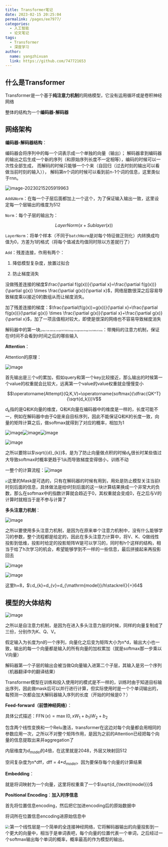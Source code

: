 ```yaml
---
title: Transformer笔记
date: 2023-02-15 20:25:04
permalink: /pages/ee7977/
categories:
  - 人工智能
  - 论文笔记
tags:
  - Transformer
  - 深度学习
author: 
  name: yangzhixuan
  link: https://github.com/747721653
---
```

## 什么是Transformer

Transformer是一个基于**纯注意力机制**的网络模型，它没有运用循环或是卷积神经网络

整体的结构为一个**编码器-解码器**

## 网络架构
**编码器-解码器结构**：

编码器会将序列中的每一个词表示成一个单独的向量（输出）；
解码器拿到编码器的输出之后生成一个新的序列（和原始序列长度不一定相等），编码的时候可以一次性全部生成，
而解码的时候只能够一个个来（自回归（过去时刻的输出可以看做当前时刻的输入）），
解码第n个词的时候可以看到前n-1个词的信息，这里类似于rnn。

![image-20230215205919963](https://cdn.staticaly.com/gh/747721653/image-store@master/image-20230215205919963.2ojlk7kw0wa0.webp)

`Add&Norm`：在每一个子层后面都加上一个这个，为了保证输入输出一致，这里设定每一个层输出的维度为512


`Norm`：每个子层的输出为：


$$LayerNorm(x+Sublayer(x))$$


`LayerNorm`：将单个样本（不同于`batchNorm`是对每个特征做正则化）内转换成均值为0，方差为1的格式（将每个值减去均值同时除以方差就行了）



`Add`：残差连接，作用有两个：



1. 降低模型复杂度，放置过拟合


2. 防止梯度消失



没做残差连接的梯度$\frac{\partial f(g(x))}{\partial x}=\frac{\partial f(g(x))}{\partial g(x)} \times \frac{\partial g(x)}{\partial x}$，网络层数很深之后容易导致梯度乘以接近0的数组从而让梯度消失。



加了残差连接的梯度：$\frac{\partial(f(g(x))+g(x))}{\partial x}=\frac{\partial f(g(x))}{\partial g(x)} \times \frac{\partial g(x)}{\partial x}+\frac{\partial g(x)}{\partial x}$，加了一项且值相对较大，即使是很深的网络也不容易导致梯度消失



解码器中的第一块<img src="https://cdn.staticaly.com/gh/747721653/image-store@master/image.5mis7o8t8oo0.webp" alt="https://cdn.staticaly.com/gh/747721653/image-store@master/image.5mis7o8t8oo0.webp" style="zoom: 33%;" />：带掩码的注意力机制，保证在t时间不会看到t时间之后的哪些输入



**Attention**：



Attention的原理：



![image](https://cdn.staticaly.com/gh/747721653/image-store@master/image.5w9bcygwij80.webp)


首先输出是三个v的累加，假如query和第一个key比较接近，那么输出的时候第一个value的权重就会比较大，远离第一个value的value权重就会慢慢变小


$$\operatorname{Attempt}(Q,K,V)=\operatorname{softmax}(\dfrac{QK^T}{\sqrt{d_k}})V$$


$d_k$指的是Q和K向量的维度，Q和K向量在编码器中的维度是一样的，长度可能不一，例如在解码器中由于Q是来自目标序列，因此不能保证Q和K的长度一致，向量的矩阵计算之后，做softmax就得到了对应的概率，相加为1



![image](https://cdn.staticaly.com/gh/747721653/image-store@master/image.j9p19dwnz9s.webp)![image](https://cdn.staticaly.com/gh/747721653/image-store@master/image.64p6ber6yo80.webp)![image](https://cdn.staticaly.com/gh/747721653/image-store@master/image.1zxtei3umpk0.webp)



![image](https://cdn.staticaly.com/gh/747721653/image-store@master/image.aqonb4ofykc.webp)



之所以要除以$\sqrt{{d}_{k}}$，是为了防止向量做点积的时候$d_k$很长时某些值过大导致softmax时概率更趋于1从而导致梯度变得很小，训练不动



一整个的计算流程：![image](https://cdn.staticaly.com/gh/747721653/image-store@master/image.5ykt9ooth4c0.webp)



<img src="https://cdn.staticaly.com/gh/747721653/image-store@master/image.2ecx2zr8lr6s.webp" style="zoom: 50%;" />这里的Mask是可选的，只有在解码器的时候有用到，用处是防止模型关注当前t时刻后面的信息，具体做法是给t时刻后面的这一块计算结果换成一个非常大的负数，那么在softmax中的指数计算就会趋近于0，其权重就会变成0，在之后与V的计算时就相当于是不参与计算了



**多头注意力机制**：



![image](https://cdn.staticaly.com/gh/747721653/image-store@master/image.st8ia43n0ps.webp)


之所以要使用多头注意力机制，是因为在原来单个注意力机制中，没有什么能够学习的参数，整个流程都是给定的，因此在多头注意力计算中，将V、K、Q做线性投影到低维，投影时给定的投影矩阵W是可以学习的，同时有h个这样的结构，相当于给了h次学习的机会，希望能够学到不一样的一些信息，最后拼接起来再投影回去


![image](https://cdn.staticaly.com/gh/747721653/image-store@master/image.3m7sewtebjc0.webp)

![image](https://cdn.staticaly.com/gh/747721653/image-store@master/image.6oyee92eink0.webp)


这里h=8，$\:d_{k}=d_{v}=d_{\mathrm{model}}/h\stackrel{}{=}64$



## 模型的大体结构



![image](https://cdn.staticaly.com/gh/747721653/image-store@master/image.3qyixiugt3q0.webp)


之所以是自注意力机制，是因为在进入多头注意力层的时候，同样的向量复制成了三份，分别作为K、Q、V。



假定输入为长度为n的一个序列，向量化之后变为矩阵大小为n*d，输出大小也一致，输出的每一个向量都是输入的所有向量的加权累加（就是softmax那一步乘以V向量）



解码器第一个子层的输出会被当做Q向量输入进第二个子层，其输入是另一个序列（机器翻译中的翻译结果）



Transformer模型在训练和投入使用时的模式是不一样的，训练时由于知道目标输出序列，因此做mask后可以并行进行计算，但实际使用时是一个个单词输出的，每预测一次都会加大解码器输入序列的长度（开始的时候是0？）



**Feed-forward（前馈神经网络）**：



具体公式描述：$\operatorname{FFN}(x)=\max(0,xW_1+b_1)W_2+b_2$



包含两个线性变换和一个Relu激活，transformer在这边对每个向量都会用相同的参数应用一次，之所以不对整个矩阵作用，是因为之前的Attention已经把每个向量的信息提取出来并aggregation了



内层维度为$d_{model}$的4倍，在这里就是2048，外层又映射回512



空间复杂度为n\*dff，dff = 4\*$d_{model}$，因为要保存每个向量的计算结果



**Embedding**：



就是将词映射为一个向量，这里将权重乘了一个$\sqrt{d_{\textit{model}}}$



**Positional Encoding**：**加入时序信息**



首先将位置信息encoding，然后把它加进encoding后的原始数据中



将词所在位置信息encoding进原始信息中



<img src="https://cdn.staticaly.com/gh/747721653/image-store@master/image.42w80q2xf500.webp" style="zoom:67%;" />:第一个线性层是一个简单的全连接神经网络，它将解码器输出的向量投影到一个更大的向量中，相当于是单词表吧，每个向量的位置代表一个单词，之后经过一个softmax输出每个单词的概率，概率最高的作为模型的输出。
